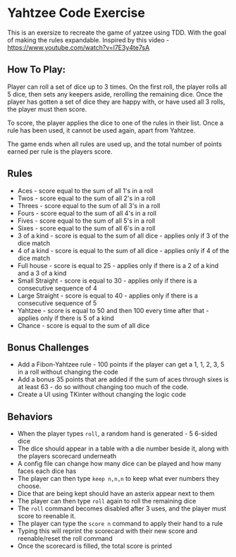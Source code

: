 # Yahtzee Code Exercise
 This is an exersize to recreate the game of yatzee using TDD. With the goal of making the rules expandable.
 Inspired by this video - https://www.youtube.com/watch?v=l7E3y4te7sA


## How To Play:
Player can roll a set of dice up to 3 times. On the first roll, the player rolls all 5 dice, then sets any keepers aside, rerolling the remaining dice.
Once the player has gotten a set of dice they are happy with, or have used all 3 rolls, the player must then score.

To score, the player applies the dice to one of the rules in their list.
Once a rule has been used, it cannot be used again, apart from Yahtzee.

The game ends when all rules are used up, and the total number of points earned per rule is the players score.

## Rules
* Aces - score equal to the sum of all 1's in a roll
* Twos - score equal to the sum of all 2's in a roll
* Threes - score equal to the sum of all 3's in a roll
* Fours - score equal to the sum of all 4's in a roll
* Fives - score equal to the sum of all 5's in a roll
* Sixes - score equal to the sum of all 6's in a roll
* 3 of a kind - score is equal to the sum of all dice - applies only if 3 of the dice match
* 4 of a kind - score is equal to the sum of all dice - applies only if 4 of the dice match
* Full house - score is equal to 25 - applies only if there is a 2 of a kind and a 3 of a kind
* Small Straight - score is equal to 30 - applies only if there is a consecutive sequence of 4
* Large Straight - score is equal to 40 - applies only if there is a consecutive sequence of 5
* Yahtzee - score is equal to 50 and then 100 every time after that - applies only if there is 5 of a kind
* Chance - score is equal to the sum of all dice

## Bonus Challenges
* Add a Fibon-Yahtzee rule - 100 points if the player can get a 1, 1, 2, 3, 5 in a roll without changing the code
* Add a bonus 35 points that are added if the sum of aces through sixes is at least 63 - do so without changing too much of the code.
* Create a UI using TKinter without changing the logic code

## Behaviors
* When the player types `roll`, a random hand is generated - 5 6-sided dice
* The dice should appear in a table with a die number beside it, along with the players scorecard underneath
* A config file can change how many dice can be played and how many faces each dice has
* The player can then type `keep n,n,n` to keep what ever numbers they choose.
* Dice that are being kept should have an asterix appear next to them
* The player can then type `roll` again to roll the remaining dice
* The `roll` command becomes disabled after 3 uses, and the player must score to reenable it.
* The player can type the `score n` command to apply their hand to a rule
* Typing this will reprint the scorecard with their new score and reenable/reset the roll command
* Once the scorecard is filled, the total score is printed
